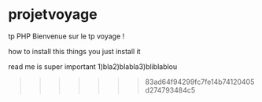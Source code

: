 # projetvoyage

tp PHP
Bienvenue sur le tp voyage !

how to install this things
you just install it

read me is super important
1)bla2)blabla3)bliblablou
>>>>>>> 83ad64f94299fc7fe14b74120405d274793484c5

